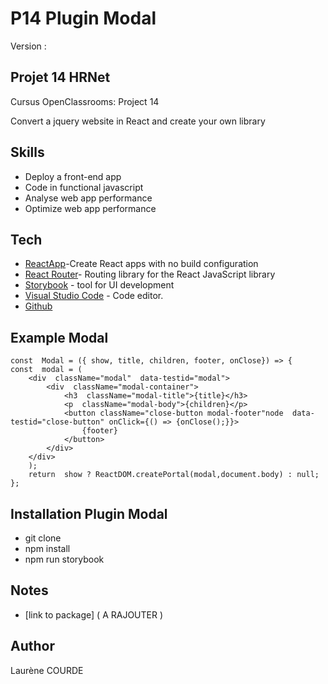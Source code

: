 ﻿# P14 Plugin Modal

Version : 

## [](https://github.com/Laurene45/LaureneCourde_14_31082022/tree/main/wealth_health) Projet 14 HRNet

[](https://openclassrooms.com/fr/paths/314/projects/815/assignment)Cursus OpenClassrooms: Project 14

Convert a jquery website in React and create your own library

## Skills

-   Deploy a front-end app
-   Code in functional javascript
-   Analyse  web app performance
-   Optimize web app performance

## Tech

-   [ReactApp](https://github.com/facebook/create-react-app)-Create React apps with no build configuration
-   [React Router](https://github.com/remix-run/react-router)- Routing library for the React JavaScript library
-   [Storybook](https://storybook.js.org/) - tool for UI development
-   [Visual Studio Code](https://code.visualstudio.com/) - Code editor.
-   [Github]( https://github.com/)


## Example Modal
```
const  Modal = ({ show, title, children, footer, onClose}) => {
const  modal = (
	<div  className="modal"  data-testid="modal">
		<div  className="modal-container">
			<h3  className="modal-title">{title}</h3>
			<p  className="modal-body">{children}</p>
			<button className="close-button modal-footer"node  data-testid="close-button" onClick={() => {onClose();}}>
				{footer}
			</button>
		</div>
	</div>
	);
	return  show ? ReactDOM.createPortal(modal,document.body) : null;
};
```

## Installation Plugin Modal

-   git clone
-   npm install
-   npm run storybook

## Notes

-   [link to package]  ( A RAJOUTER )

## Author

Laurène COURDE
